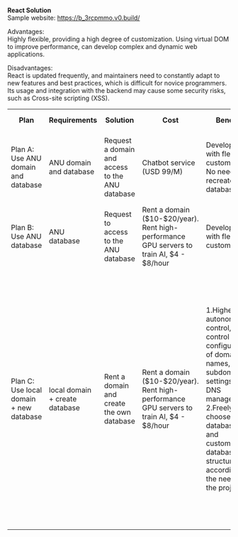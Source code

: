 
**React Solution**
<br>Sample website: https://b_3rcpmmo.v0.build/

Advantages: 
<br> Highly flexible, providing a high degree of customization. Using virtual DOM to improve performance, can develop complex and dynamic web applications.

Disadvantages: 
<br>React is updated frequently, and maintainers need to constantly adapt to new features and best practices, which is difficult for novice programmers.
Its usage and integration with the backend may cause some security risks, such as Cross-site scripting (XSS).

<table>
  <tr>
    <th>Plan</th>
    <th>Requirements</th>
    <th>Solution</th>
    <th>Cost</th>
    <th>Benefits</th>
    <th>Risks</th>
    <th>Implement Time</th>
    <th>Scalability</th>
  </tr>
  <tr>
    <td>Plan A: Use ANU domain and database</td>
    <td>ANU domain and database</td>
    <td>Request a domain and access to the ANU database</td>
    <td>Chatbot service (USD 99/M)</td>
    <td>Development with flexible customization. No need to recreate the database</td>
    <td>Due to security issues, the application for ANU domain and database permissions may not be approved</td>
    <td>5-7 weeks + audit time.</td>
    <td>High scalability for adding new features and components.</td>
  </tr>
  <tr>
    <td>Plan B: Use ANU database</td>
    <td>ANU database</td>
    <td>Request to access to the ANU database</td>
    <td>Rent a domain ($10-$20/year). Rent high-performance GPU servers to train AI, $4 - $8/hour</td>
    <td>Development with flexible customization.</td>
    <td>Due to security issues, the application for ANU database permissions may not be approved</td>
    <td>5-7 weeks + audit time.</td>
    <td>High scalability for adding new features and components.</td>
  </tr>
  <tr>
    <td>Plan C: Use local domain + new database</td>
    <td>local domain + create database</td>
    <td>Rent a domain and create the own database</td>
    <td>Rent a domain ($10-$20/year). Rent high-performance GPU servers to train AI, $4 - $8/hour</td>
    <td>1.Higher autonomy and control, fully control the configuration of domain names, subdomain settings, and DNS management.  
      <br>2.Freely choose the database type and customize the database structure according to the needs of the project.</td>
    <td>1. Loss of school brand support <br>2. Increased maintenance difficulty. Need to undertake all technical maintenance tasks, including troubleshooting, performance optimization, and security management.
      <br>3. Increased additional costs. Lease domain name, hosting service, SSL certificate.
      <br>4. Increased time cost, back-end development, database creation, self-management of access control</td>
    <td>5-7 weeks + audit time.</td>
    <td>High scalability for adding new features and components.</td>
  </tr>
</table>





